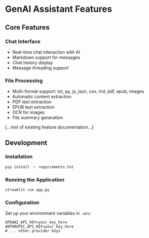 # GenAI Assistant Features

## Core Features

### Chat Interface
- Real-time chat interaction with AI
- Markdown support for messages
- Chat history display
- Message threading support

### File Processing
- Multi-format support: txt, py, js, json, csv, md, pdf, epub, images
- Automatic content extraction
- PDF text extraction
- EPUB text extraction
- OCR for images
- File summary generation

[...rest of existing feature documentation...]

## Development

### Installation
```bash
pip install -r requirements.txt
```

### Running the Application
```bash
streamlit run app.py
```

### Configuration
Set up your environment variables in `.env`:
```
OPENAI_API_KEY=your_key_here
ANTHROPIC_API_KEY=your_key_here
# ... other provider keys
```
